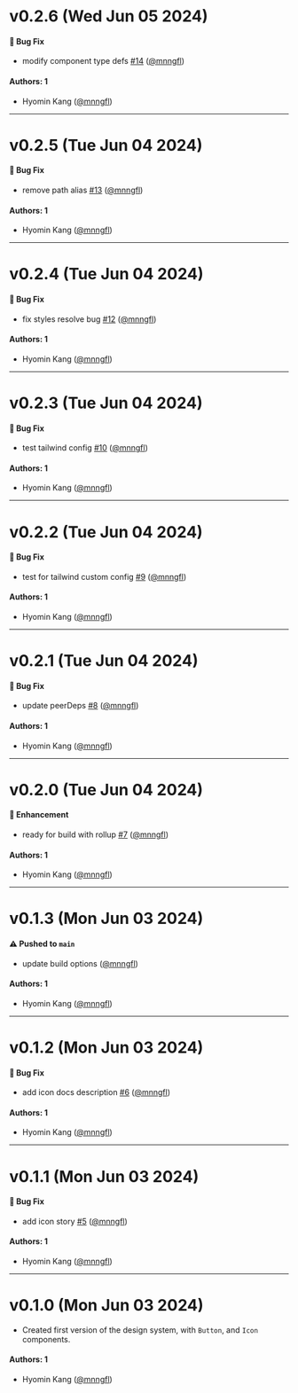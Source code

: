 # v0.2.6 (Wed Jun 05 2024)

#### 🐛 Bug Fix

- modify component type defs [#14](https://github.com/mnngfl/react-design-system/pull/14) ([@mnngfl](https://github.com/mnngfl))

#### Authors: 1

- Hyomin Kang ([@mnngfl](https://github.com/mnngfl))

---

# v0.2.5 (Tue Jun 04 2024)

#### 🐛 Bug Fix

- remove path alias [#13](https://github.com/mnngfl/react-design-system/pull/13) ([@mnngfl](https://github.com/mnngfl))

#### Authors: 1

- Hyomin Kang ([@mnngfl](https://github.com/mnngfl))

---

# v0.2.4 (Tue Jun 04 2024)

#### 🐛 Bug Fix

- fix styles resolve bug [#12](https://github.com/mnngfl/react-design-system/pull/12) ([@mnngfl](https://github.com/mnngfl))

#### Authors: 1

- Hyomin Kang ([@mnngfl](https://github.com/mnngfl))

---

# v0.2.3 (Tue Jun 04 2024)

#### 🐛 Bug Fix

- test tailwind config [#10](https://github.com/mnngfl/react-design-system/pull/10) ([@mnngfl](https://github.com/mnngfl))

#### Authors: 1

- Hyomin Kang ([@mnngfl](https://github.com/mnngfl))

---

# v0.2.2 (Tue Jun 04 2024)

#### 🐛 Bug Fix

- test for tailwind custom config [#9](https://github.com/mnngfl/react-design-system/pull/9) ([@mnngfl](https://github.com/mnngfl))

#### Authors: 1

- Hyomin Kang ([@mnngfl](https://github.com/mnngfl))

---

# v0.2.1 (Tue Jun 04 2024)

#### 🐛 Bug Fix

- update peerDeps [#8](https://github.com/mnngfl/react-design-system/pull/8) ([@mnngfl](https://github.com/mnngfl))

#### Authors: 1

- Hyomin Kang ([@mnngfl](https://github.com/mnngfl))

---

# v0.2.0 (Tue Jun 04 2024)

#### 🚀 Enhancement

- ready for build with rollup [#7](https://github.com/mnngfl/react-design-system/pull/7) ([@mnngfl](https://github.com/mnngfl))

#### Authors: 1

- Hyomin Kang ([@mnngfl](https://github.com/mnngfl))

---

# v0.1.3 (Mon Jun 03 2024)

#### ⚠️ Pushed to `main`

- update build options ([@mnngfl](https://github.com/mnngfl))

#### Authors: 1

- Hyomin Kang ([@mnngfl](https://github.com/mnngfl))

---

# v0.1.2 (Mon Jun 03 2024)

#### 🐛 Bug Fix

- add icon docs description [#6](https://github.com/mnngfl/react-design-system/pull/6) ([@mnngfl](https://github.com/mnngfl))

#### Authors: 1

- Hyomin Kang ([@mnngfl](https://github.com/mnngfl))

---

# v0.1.1 (Mon Jun 03 2024)

#### 🐛 Bug Fix

- add icon story [#5](https://github.com/mnngfl/react-design-system/pull/5) ([@mnngfl](https://github.com/mnngfl))

#### Authors: 1

- Hyomin Kang ([@mnngfl](https://github.com/mnngfl))

---

# v0.1.0 (Mon Jun 03 2024)

- Created first version of the design system, with `Button`, and `Icon` components.

#### Authors: 1

- Hyomin Kang ([@mnngfl](https://github.com/mnngfl))
